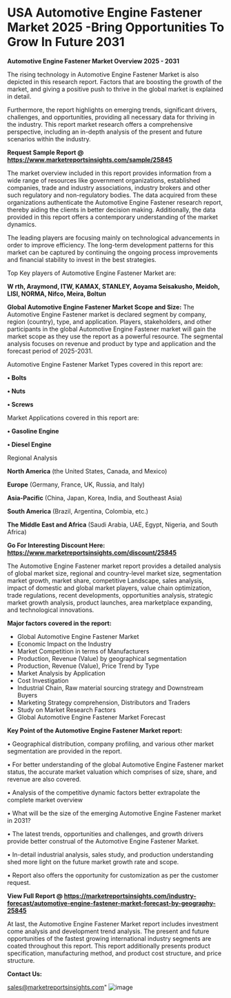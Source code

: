 # USA Automotive Engine Fastener Market 2025 -Bring Opportunities To Grow In Future 2031

<Strong> Automotive Engine Fastener Market Overview 2025 - 2031</strong>

The rising technology in Automotive Engine Fastener Market is also depicted in this research report. Factors that are boosting the growth of the market, and giving a positive push to thrive in the global market is explained in detail.

Furthermore, the report highlights on emerging trends, significant drivers, challenges, and opportunities, providing all necessary data for thriving in the industry. This report market research offers a comprehensive perspective, including an in-depth analysis of the present and future scenarios within the industry.

<strong>Request Sample Report @ <a href=https://www.marketreportsinsights.com/sample/25845>https://www.marketreportsinsights.com/sample/25845</a></strong>

The market overview included in this report provides information from a wide range of resources like government organizations, established companies, trade and industry associations, industry brokers and other such regulatory and non-regulatory bodies. The data acquired from these organizations authenticate the Automotive Engine Fastener research report, thereby aiding the clients in better decision making. Additionally, the data provided in this report offers a contemporary understanding of the market dynamics.

The leading players are focusing mainly on technological advancements in order to improve efficiency. The long-term development patterns for this market can be captured by continuing the ongoing process improvements and financial stability to invest in the best strategies.

Top Key players of Automotive Engine Fastener Market are:

<strong>W rth, Araymond, ITW, KAMAX, STANLEY, Aoyama Seisakusho, Meidoh, LISI, NORMA, Nifco, Meira, Boltun</strong>

<strong><b>Global Automotive Engine Fastener Market Scope and Size:</b></strong>
The Automotive Engine Fastener market is declared segment by company, region (country), type, and application. Players, stakeholders, and other participants in the global Automotive Engine Fastener market will gain the market scope as they use the report as a powerful resource. The segmental analysis focuses on revenue and product by type and application and the forecast period of 2025-2031.

Automotive Engine Fastener Market Types covered in this report are:

<strong>• Bolts

• Nuts

• Screws</strong>

Market Applications covered in this report are:

<strong>• Gasoline Engine

• Diesel Engine</strong> 

Regional Analysis

<strong>North America</strong> (the United States, Canada, and Mexico)

<strong>Europe</strong> (Germany, France, UK, Russia, and Italy)

<strong>Asia-Pacific</strong> (China, Japan, Korea, India, and Southeast Asia)

<strong>South America</strong> (Brazil, Argentina, Colombia, etc.)

<strong>The Middle East and Africa</strong> (Saudi Arabia, UAE, Egypt, Nigeria, and South Africa)

<strong>Go For Interesting Discount Here: <a href=https://www.marketreportsinsights.com/discount/25845>https://www.marketreportsinsights.com/discount/25845</a></strong>

The Automotive Engine Fastener market report provides a detailed analysis of global market size, regional and country-level market size, segmentation market growth, market share, competitive Landscape, sales analysis, impact of domestic and global market players, value chain optimization, trade regulations, recent developments, opportunities analysis, strategic market growth analysis, product launches, area marketplace expanding, and technological innovations.

<strong><b>Major factors covered in the report:</b></strong>
<ul>
  <li>Global Automotive Engine Fastener Market </li>
  <li>Economic Impact on the Industry</li>
  <li>Market Competition in terms of Manufacturers</li>
  <li>Production, Revenue (Value) by geographical segmentation</li>
  <li>Production, Revenue (Value), Price Trend by Type</li>
  <li>Market Analysis by Application</li>
  <li>Cost Investigation</li>
  <li>Industrial Chain, Raw material sourcing strategy and Downstream Buyers</li>
  <li>Marketing Strategy comprehension, Distributors and Traders</li>
  <li>Study on Market Research Factors</li>
  <li>Global Automotive Engine Fastener Market Forecast</li>
</ul>

<strong><b>Key Point of the Automotive Engine Fastener Market report:</b></strong>

• Geographical distribution, company profiling, and various other market segmentation are provided in the report.

• For better understanding of the global Automotive Engine Fastener market status, the accurate market valuation which comprises of size, share, and revenue are also covered.

• Analysis of the competitive dynamic factors better extrapolate the complete market overview

• What will be the size of the emerging Automotive Engine Fastener market in 2031?

• The latest trends, opportunities and challenges, and growth drivers provide better construal of the Automotive Engine Fastener Market.

• In-detail industrial analysis, sales study, and production understanding shed more light on the future market growth rate and scope.

• Report also offers the opportunity for customization as per the customer request.

<strong><b>View Full Report @ <a href=https://marketreportsinsights.com/industry-forecast/automotive-engine-fastener-market-forecast-by-geography-25845>https://marketreportsinsights.com/industry-forecast/automotive-engine-fastener-market-forecast-by-geography-25845</a></b></strong>


At last, the Automotive Engine Fastener Market report includes investment come analysis and development trend analysis. The present and future opportunities of the fastest growing international industry segments are coated throughout this report. This report additionally presents product specification, manufacturing method, and product cost structure, and price structure.

<strong>Contact Us:</strong>

sales@marketreportsinsights.com"
![image](https://github.com/user-attachments/assets/ea9b31bb-6080-45bc-a33d-69a83974793a)
